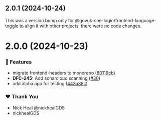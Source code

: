## 2.0.1 (2024-10-24)

This was a version bump only for @govuk-one-login/frontend-language-toggle to align it with other projects, there were no code changes.

# 2.0.0 (2024-10-23)

### 🚀 Features

- migrate frontend-headers to monorepo ([80119cb](https://github.com/govuk-one-login/govuk-one-login-frontend/commit/80119cb))
- **DFC-245:** Add sonarcloud scanning ([#30](https://github.com/govuk-one-login/govuk-one-login-frontend/pull/30))
- add alpha app for testing ([443a88c](https://github.com/govuk-one-login/govuk-one-login-frontend/commit/443a88c))

### ❤️  Thank You

- Nick Heal @nickhealGDS
- nickhealGDS